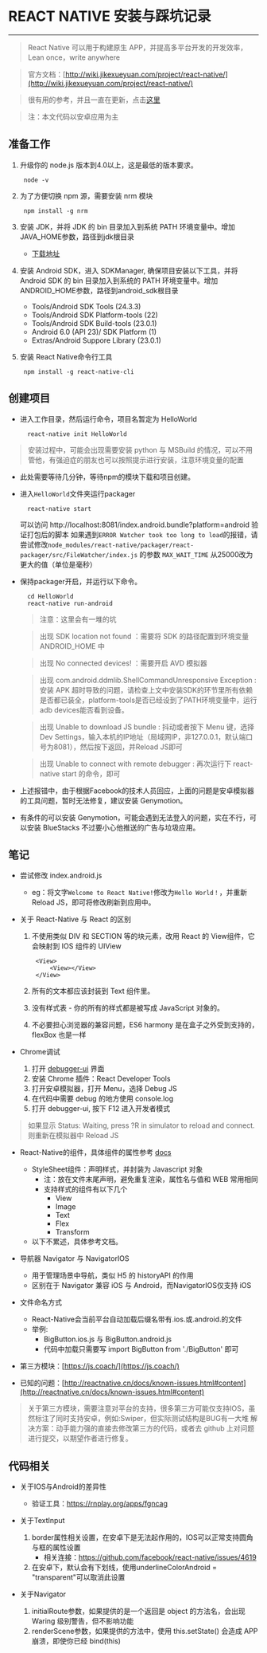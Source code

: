 # REACT NATIVE 安装与踩坑记录
---

> React Native 可以用于构建原生 APP，并提高多平台开发的开发效率，Lean once，write anywhere

> 官方文档：[http://wiki.jikexueyuan.com/project/react-native/](http://wiki.jikexueyuan.com/project/react-native/)

> 很有用的参考，并且一直在更新，点击[这里](http://bbs.reactnative.cn/topic/10/%E5%9C%A8windows%E4%B8%8B%E6%90%AD%E5%BB%BAreact-native-android%E5%BC%80%E5%8F%91%E7%8E%AF%E5%A2%83/2)

> 注：本文代码以安卓应用为主

## 准备工作

1. 升级你的 node.js 版本到4.0以上，这是最低的版本要求。

		node -v

2. 为了方便切换 npm 源，需要安装 nrm 模块

		npm install -g nrm

3. 安装 JDK，并将 JDK 的 bin 目录加入到系统 PATH 环境变量中。增加JAVA_HOME参数，路径到jdk根目录
	* [下载地址](http://www.oracle.com/technetwork/java/javase/downloads/index.html)

4. 安装 Android SDK，进入 SDKManager, 确保项目安装以下工具，并将 Android SDK 的 bin 目录加入到系统的 PATH 环境变量中。增加ANDROID_HOME参数，路径到android_sdk根目录
	* Tools/Android SDK Tools (24.3.3)
	* Tools/Android SDK Platform-tools (22)
	* Tools/Android SDK Build-tools (23.0.1)
	* Android 6.0 (API 23)/ SDK Platform (1)
	* Extras/Android Suppore Library (23.0.1)
    
5. 安装 React Native命令行工具

		npm install -g react-native-cli

## 创建项目

* 进入工作目录，然后运行命令，项目名暂定为 HelloWorld

		react-native init HelloWorld

> 安装过程中，可能会出现需要安装 python 与 MSBuild 的情况，可以不用管他，有强迫症的朋友也可以按照提示进行安装，注意环境变量的配置

* 此处需要等待几分钟，等待npm的模块下载和项目创建。

* 进入`HelloWorld`文件夹运行packager

		react-native start

	可以访问 http://localhost:8081/index.android.bundle?platform=android 验证打包后的脚本
	如果遇到`ERROR Watcher took too long to load`的报错，请尝试修改`node_modules/react-native/packager/react-packager/src/FileWatcher/index.js`
	的参数 `MAX_WAIT_TIME` 从25000改为更大的值（单位是毫秒）

* 保持packager开启，并运行以下命令。

		cd HelloWorld
		react-native run-android

	> 注意：这里会有一堆的坑

	> 出现 SDK location not found
		：需要将 SDK 的路径配置到环境变量 ANDROID_HOME 中

	> 出现 No connected devices!
		：需要开启 AVD 模拟器

	> 出现 com.android.ddmlib.ShellCommandUnresponsive    Exception
		: 安装 APK 超时导致的问题，请检查上文中安装SDK的环节里所有依赖是否都已装全，platform-tools是否已经设到了PATH环境变量中，运行adb devices能否看到设备。

  	> 出现 Unable to download JS bundle
  		: 抖动或者按下 Menu 键，选择 Dev Settings，输入本机的IP地址（局域网IP，非127.0.0.1，默认端口号为8081），然后按下返回，并Reload JS即可

  	> 出现 Unable to connect with remote debugger
  		: 再次运行下 react-native start 的命令，即可

* 上述报错中，由于根据Facebook的技术人员回应，上面的问题是安卓模拟器的工具问题，暂时无法修复，建议安装 Genymotion。
* 有条件的可以安装 Genymotion，可能会遇到无法登入的问题，实在不行，可以安装 BlueStacks 不过要小心他推送的广告与垃圾应用。

## 笔记

* 尝试修改 index.android.js
	* eg：将文字`Welcome to React Native!`修改为`Hello World！`，并重新 Reload JS，即可将修改刷新到应用中。

* 关于 React-Native 与 React 的区别
	1. 不使用类似 DIV 和 SECTION 等的块元素，改用 React 的 View组件，它会映射到 IOS 组件的 UIView

			<View>
				<View></View>
			</View>

	2. 所有的文本都应该封装到 Text 组件里。
	3. 没有样式表 - 你的所有的样式都是被写成 JavaScript 对象的。
	4. 不必要担心浏览器的兼容问题，ES6 harmony 是在盒子之外受到支持的，flexBox 也是一样

* Chrome调试
	1. 打开 [debugger-ui](http://localhost:8081/debugger-ui) 界面
	2. 安装 Chrome 插件：React Developer Tools
	3. 打开安卓模拟器，打开 Menu，选择 Debug JS
	4. 在代码中需要 debug 的地方使用 console.log
	5. 打开 debugger-ui, 按下 F12 进入开发者模式

> 如果显示 Status: Waiting, press ?R in simulator to reload and connect. 则重新在模拟器中 Reload JS

* React-Native的组件，具体组件的属性参考 [docs](http://reactnative.cn/docs/getting-started.html)
	* StyleSheet组件：声明样式，并封装为 Javascript 对象
		* 注：放在文件末尾声明，避免重复渲染，属性名与值和 WEB 常用相同
		* 支持样式的组件有以下几个
			* View
			* Image
			* Text
			* Flex
			* Transform
	* 以下不累述，具体参考文档。

* 导航器 Navigator 与 NavigatorIOS
	* 用于管理场景中导航，类似 H5 的 historyAPI 的作用
	* 区别在于 Navigator 兼容 iOS 与 Android，而NavigatorIOS仅支持 iOS

*  文件命名方式
	* React-Native会当前平台自动加载后缀名带有.ios.或.android.的文件
	* 举例:
		* BigButton.ios.js 与 BigButton.android.js
		* 代码中加载只需要写 import BigButton from './BigButton' 即可

* 第三方模块：[https://js.coach/](https://js.coach/)
* 已知的问题：[http://reactnative.cn/docs/known-issues.html#content](http://reactnative.cn/docs/known-issues.html#content)

> 关于第三方模块，需要注意对平台的支持，很多第三方可能仅支持IOS，虽然标注了同时支持安卓，例如:Swiper，但实际测试结构是BUG有一大堆
> 解决方案：动手能力强的直接去修改第三方的代码，或者去 github 上对问题进行提交，以期望作者进行修复。

## 代码相关

* 关于IOS与Android的差异性
	* 验证工具：https://rnplay.org/apps/fgncag

* 关于TextInput
	1. border属性相关设置，在安卓下是无法起作用的，IOS可以正常支持圆角与框的属性设置
		* 相关连接：https://github.com/facebook/react-native/issues/4619
	2. 在安卓下，默认会有下划线，使用underlineColorAndroid = "transparent"可以取消此设置

* 关于Navigator
	1. initialRoute参数，如果提供的是一个返回是 object 的方法名，会出现 Waring 级别警告，但不影响功能
	2. renderScene参数，如果提供的方法中，使用 this.setState() 会造成 APP 崩溃，即使你已经 bind(this)

